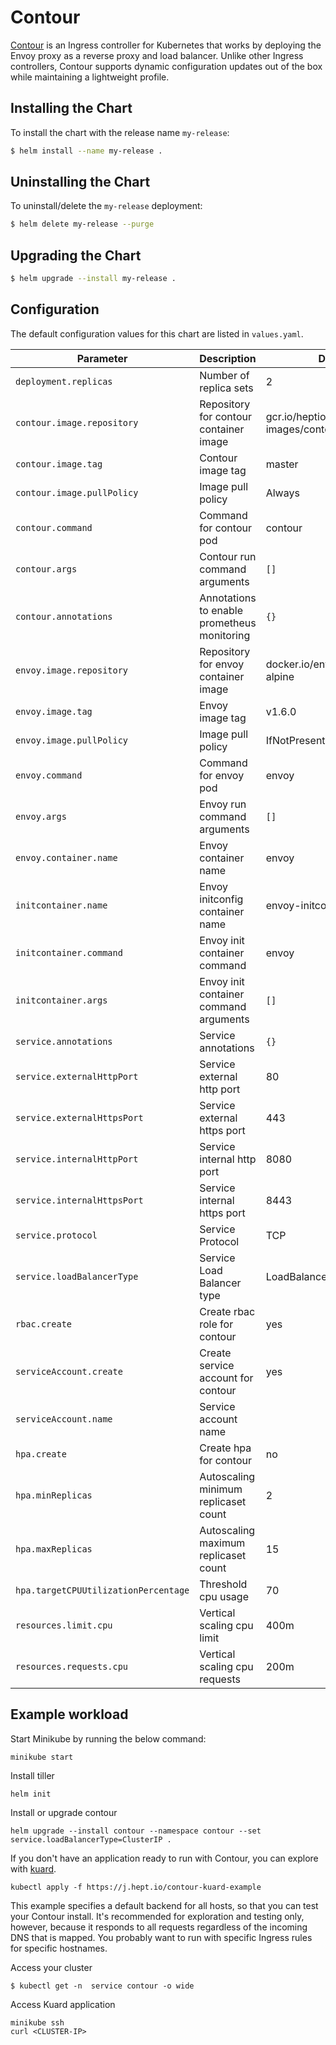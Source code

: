 # Contour

[Contour](https://github.com/heptio/contour) is an Ingress controller for Kubernetes that works by deploying the Envoy proxy as a reverse proxy and load balancer. Unlike other Ingress controllers, Contour supports dynamic configuration updates out of the box while maintaining a lightweight profile.

## Installing the Chart

To install the chart with the release name `my-release`:

```bash
$ helm install --name my-release .
```

## Uninstalling the Chart

To uninstall/delete the `my-release` deployment:

```bash
$ helm delete my-release --purge
```
## Upgrading the Chart

```bash
$ helm upgrade --install my-release .
```


## Configuration

The default configuration values for this chart are listed in `values.yaml`.

| Parameter                             | Description                                                  | Default                                           |
|---------------------------------------|-------------------------------------                         |---------------------------------------------------|
| `deployment.replicas`                 | Number of replica sets                                       | 2                                                 |
| `contour.image.repository`            | Repository for contour container image                       | gcr.io/heptio-images/contour                      |
| `contour.image.tag`                   | Contour image tag                                            | master                                            |
| `contour.image.pullPolicy`            | Image pull policy                                            | Always                                            |
| `contour.command`                     | Command for contour pod                                      | contour                                           |
| `contour.args`                        | Contour run command arguments                                | `[]`                                              |
| `contour.annotations`                 | Annotations to enable prometheus monitoring                  | `{}`                                              |
| `envoy.image.repository`              | Repository for envoy container image                         | docker.io/envoyproxy/envoy-alpine                 |
| `envoy.image.tag`                     | Envoy image tag                                              | v1.6.0                                            |
| `envoy.image.pullPolicy`              | Image pull policy                                            | IfNotPresent                                      |
| `envoy.command`                       | Command for envoy pod                                        | envoy                                             |
| `envoy.args`                          | Envoy run command arguments                                  | `[]`                                              |
| `envoy.container.name`                | Envoy container name                                         | envoy                                             |
| `initcontainer.name`                  | Envoy initconfig container name                              | envoy-initconfg                                   |
| `initcontainer.command`               | Envoy init container command                                 | envoy                                             |
| `initcontainer.args`                  | Envoy init container command arguments                       | `[]`                                              |
| `service.annotations`                 | Service annotations                                          | `{}`                                              |
| `service.externalHttpPort`            | Service external http port                                   | 80                                                |
| `service.externalHttpsPort`           | Service external https port                                  | 443                                               |
| `service.internalHttpPort`            | Service internal http port                                   | 8080                                              |
| `service.internalHttpsPort`           | Service internal https port                                  | 8443                                              |
| `service.protocol`                    | Service Protocol                                             | TCP                                               |
| `service.loadBalancerType`            | Service Load Balancer type                                   | LoadBalancer                                      |
| `rbac.create`                         | Create rbac role for contour                                 | yes                                               |
| `serviceAccount.create`               | Create service account for contour                           | yes                                               |
| `serviceAccount.name`                 | Service account name                                         |                                                   |
| `hpa.create`                          | Create hpa for contour                                       | no                                                |
| `hpa.minReplicas`                     | Autoscaling minimum replicaset count                         | 2                                                 |
| `hpa.maxReplicas`                     | Autoscaling maximum replicaset count                         | 15                                                |
| `hpa.targetCPUUtilizationPercentage`  | Threshold cpu usage                                          | 70                                                |
| `resources.limit.cpu`                 | Vertical scaling cpu limit                                   | 400m                                              |
| `resources.requests.cpu`              | Vertical scaling cpu requests                                | 200m                                              |


## Example workload

Start Minikube by running the below command:
```
minikube start
```

Install tiller
```
helm init
```
Install or upgrade contour
```
helm upgrade --install contour --namespace contour --set service.loadBalancerType=ClusterIP .
```

If you don't have an application ready to run with Contour, you can explore with [kuard](https://github.com/kubernetes-up-and-running/kuard).

```
kubectl apply -f https://j.hept.io/contour-kuard-example
```

This example specifies a default backend for all hosts, so that you can test your Contour install. It's recommended for exploration and testing only, however, because it responds to all requests regardless of the incoming DNS that is mapped. You probably want to run with specific Ingress rules for specific hostnames.

Access your cluster

```
$ kubectl get -n  service contour -o wide
```

Access Kuard application
```
minikube ssh
curl <CLUSTER-IP>
```
